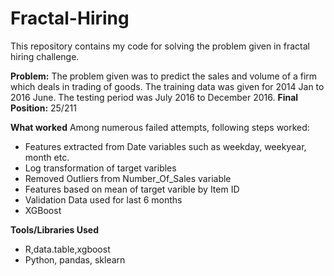# Fractal-Hiring
This repository contains my code for solving the problem given in fractal hiring challenge.


**Problem:** The problem given was to predict the sales and volume of a firm which deals in trading of goods. The training data was given for 2014 Jan to 2016 June. The testing period was July 2016 to December 2016.
**Final Position:** 25/211

**What worked**
Among numerous failed attempts, following steps worked:
  * Features extracted from Date variables such as weekday, weekyear, month etc.
  * Log transformation of target varibles
  * Removed Outliers from Number_Of_Sales variable
  * Features based on mean of target varible by Item ID
  * Validation Data used for last 6 months
  * XGBoost 

**Tools/Libraries Used**

  * R,data.table,xgboost
  * Python, pandas, sklearn
 
